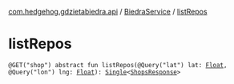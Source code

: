 [com.hedgehog.gdzietabiedra.api](../index.md) / [BiedraService](index.md) / [listRepos](./list-repos.md)

# listRepos

`@GET("shop") abstract fun listRepos(@Query("lat") lat: `[`Float`](https://kotlinlang.org/api/latest/jvm/stdlib/kotlin/-float/index.html)`, @Query("lon") lng: `[`Float`](https://kotlinlang.org/api/latest/jvm/stdlib/kotlin/-float/index.html)`): `[`Single`](http://reactivex.io/RxJava/javadoc/io/reactivex/Single.html)`<`[`ShopsResponse`](../../com.hedgehog.gdzietabiedra.api.response.shop/-shops-response/index.md)`>`